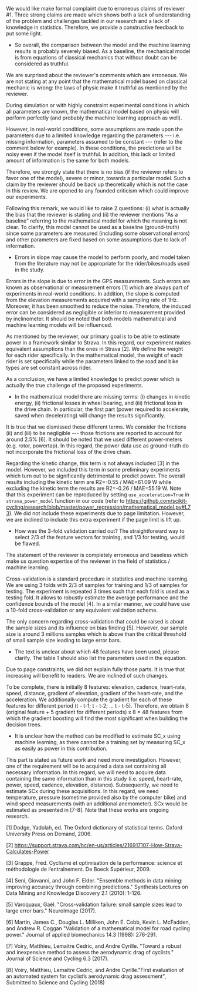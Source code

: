 We would like make formal complaint due to erroneous claims of reviewer #1.
Three strong claims are made which shows both a lack of understanding of the
problem and challenges tackled in our research and a lack of knowledge in
statistics. Therefore, we provide a constructive feedback to put some light.

* So overall, the comparison between the model and the machine learning results
  is probably severely biased. As a baseline, the mechanical model is from
  equations of classical mechanics that without doubt can be considered as
  truthful.

We are surprised about the reviewer's comments which are erroneous. We are not
stating at any point that the mathematical model based on classical mechanic is
wrong: the laws of physic make it truthful as mentioned by the reviewer.

During simulation or with highly constraint experimental conditions in which
all parameters are known, the mathematical model based on physic will perform
perfectly (and probably the machine learning approach as well).

However, in real-world conditions, some assumptions are made upon the
parameters due to a limited knowledge regarding the parameters --- i.e. missing
information, parameters assumed to be constant --- (refer to the comment below
for example). In these conditions, the predictions will be noisy even if the
model itself is truthful. In addition, this lack or limited amount of
information is the same for both models.

Therefore, we strongly state that there is no bias (if the reviewer refers to
favor one of the model), severe or minor, towards a particular model. Such a
claim by the reviewer should be back up theoretically which is not the case in
this review. We are opened to any founded criticism which could improve our
experiments.

Following this remark, we would like to raise 2 questions: (i) what is actually
the bias that the reviewer is stating and (ii) the reviewer mentions "As a
baseline" referring to the mathematical model for which the meaning is not
clear. To clarify, this model cannot be used as a baseline (ground-truth) since
some parameters are measured (including some observational errors) and other
parameters are fixed based on some assumptions due to lack of information.

* Errors in slope may cause the model to perform poorly, and model taken from
  the literature may not be appropriate for the rider/bikes/roads used in the
  study.
  
Errors in the slope is due to error in the GPS measurements. Such errors are
known as observational or measurement errors [1] which are always part of
experiments in real-world conditions. In addition, the slope is computed from
the elevation measurements acquired with a sampling rate of 1Hz. Moreover, it
has been smoothed to reduce the noise. Therefore, the induced error can be
considered as negligible or inferior to measurement provided by inclinometer.
It should be noted that both models mathematical and machine learning models
will be influenced.

As mentioned by the reviewer, our primary goal is to be able to estimate power
in a framework similar to Strava. In this regard, our experiment makes
equivalent assumptions than the ones in Strava [2]. We define the weight for
each rider specifically. In the mathematical model, the weight of each rider is
set specifically while the parameters linked to the road and bike types are set
constant across rider.

As a conclusion, we have a limited knowledge to predict power which is actually
the true challenge of the proposed experiments.

* In the mathematical model there are missing terms: (i) changes in kinetic
  energy, (ii) frictional losses in wheel bearing, and (iii) frictional loss in
  the drive chain. In particular, the first part (power required to accelerate,
  saved when decelerating) will change the results significantly.

It is true that we dismissed these different terms. We consider the frictions
(ii) and (iii) to be negligible --- those frictions are reported to account for
around 2.5% [6]. It should be noted that we used different power-meters
(e.g. rotor, powertap). In this regard, the power data use as ground-truth do
not incorporate the frictional loss of the drive chain.

Regarding the kinetic change, this term is not always included [3] in the
model. However, we included this term in some preliminary experiments which
turn out to be significantly detrimental to predict power. The overall results
including the kinetic term are R2=-0.55 / MAE=61.09 W while excluding the
kinetic term the results are R2=-0.26 / MAE=55.19 W. Note that this experiment
can be reproduced by setting `use_acceleration=True` in `strava_power_model`
function in our code (refer to
https://github.com/scikit-cycling/research/blob/master/power_regression/mathematical_model.py#L73).
We did not include these experiments due to page limitation. However, we are
inclined to include this extra experiment if the page limit is lift up.

* How was the 3-fold validation carried out? The straightforward way to select
  2/3 of the feature vectors for training, and 1/3 for testing, would be
  flawed.
  
The statement of the reviewer is completely erroneous and baseless which make
us question expertise of the reviewer in the field of statistics / machine
learning.

Cross-validation is a standard procedure in statistics and machine learning. We
are using 3 folds with 2/3 of samples for training and 1/3 of samples for
testing. The experiment is repeated 3 times such that each fold is used as a
testing fold. It allows to robustly estimate the average performance and the
confidence bounds of the model [4]. In a similar manner, we could have use a
10-fold cross-validation or any equivalent validation scheme.

The only concern regarding cross-validation that could be raised is about the
sample sizes and its influence on bias finding [5]. However, our sample size is
around 3 millions samples which is above than the critical threshold of small
sample size leading to large error bars.
 
* The text is unclear about which 48 features have been used, please
  clarify. The table 1 should also list the parameters used in the equation.
  
Due to page constraints, we did not explain fully those parts. It is true that
increasing will benefit to readers. We are inclined of such changes.

To be complete, there is initially 8 features: elevation, cadence, heart-rate,
speed, distance, gradient of elevation, gradient of the heart-rate, and the
acceleration. We additionally compute the gradient for each of these features
for different period (t - t-1; t - t-2; ... t - t-5). Therefore, we obtain 6
(original feature + 5 gradient for different periods) x 8 = 48 features from
which the gradient boosting will find the most significant when building the
decision trees.

* It is unclear how the method can be modified to estimate SC_x using machine
  learning, as there cannot be a training set by measuring SC_x as easily as
  power in this contribution.
  
This part is stated as future work and need more investigation. However, one of
the requirement will be to acquired a data set containing all necessary
information. In this regard, we will need to acquire data containing the same
information than in this study (i.e. speed, heart-rate, power, speed, cadence,
elevation, distance). Subsequently, we need to estimate SCx during these
acquisitions. In this regard, we need temperature, pressure (sometime provided
also by the computer bike) and wind speed measurements (with an additional
anemometer). SCx would be estimated as presented in [7-8]. Note that these
works are ongoing research.


[1] Dodge, Yadolah, ed. The Oxford dictionary of statistical terms. Oxford
University Press on Demand, 2006.

[2] https://support.strava.com/hc/en-us/articles/216917107-How-Strava-Calculates-Power

[3] Grappe, Fred. Cyclisme et optimisation de la performance: science et
méthodologie de l’entraînement. De Boeck Supérieur, 2009.

[4] Seni, Giovanni, and John F. Elder. "Ensemble methods in data mining:
improving accuracy through combining predictions." Synthesis Lectures on Data
Mining and Knowledge Discovery 2.1 (2010): 1-126.

[5] Varoquaux, Gaël. "Cross-validation failure: small sample sizes lead to
large error bars." NeuroImage (2017).

[6] Martin, James C., Douglas L. Milliken, John E. Cobb, Kevin L. McFadden, and
Andrew R. Coggan "Validation of a mathematical model for road cycling power."
Journal of applied biomechanics 14.3 (1998): 276-291.

[7] Voiry, Matthieu, Lemaitre Cedric, and Andre Cyrille. "Toward a robust and
inexpensive method to assess the aerodynamic drag of cyclists." Journal of
Science and Cycling 6.3 (2017).

[8] Voiry, Matthieu, Lemaitre Cedric, and Andre Cyrille."First evaluation of an
automated system for cyclist’s aerodynamic drag assessment", Submitted to
Science and Cycling (2018)
